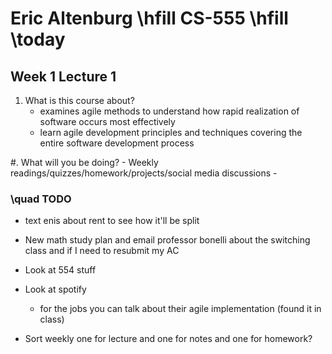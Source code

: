 # Eric Altenburg \hfill CS-555 \hfill \today
## Week 1 Lecture 1

1. What is this course about?
	- examines agile methods to understand how rapid realization of software occurs most effectively
	- learn agile development principles and techniques covering the entire software development process

#. What will you be doing?
	- Weekly readings/quizzes/homework/projects/social media discussions
	- 

### \quad TODO

- text enis about rent to see how it'll be split
- New math study plan and email professor bonelli about the switching class and if I need to resubmit my AC
- Look at 554 stuff
- Look at spotify
	- for the jobs you can talk about their agile implementation (found it in class)


- Sort weekly one for lecture and one for notes and one for homework?